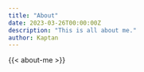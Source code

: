 ```yaml
---
title: "About"
date: 2023-03-26T00:00:00Z
description: "This is all about me."
author: Kaptan
---
```


{{< about-me >}}
